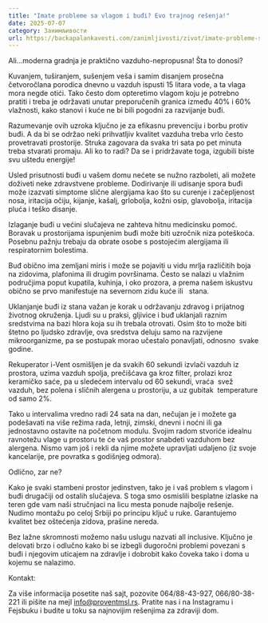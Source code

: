 ```yaml
---
title: "Imate probleme sa vlagom i buđi? Evo trajnog rešenja!"
date: 2025-07-07
category: Занимљивости
url: https://backapalankavesti.com/zanimljivosti/zivot/imate-probleme-sa-vlagom-i-budji-evo-trajnog-resenja/
---
```


Ali…moderna gradnja je praktično vazduho-nepropusna! Šta to donosi?

Kuvanjem, tuširanjem, sušenjem veša i samim disanjem prosečna četvoročlana porodica dnevno u vazduh ispusti 15 litara vode, a ta vlaga mora negde otići. Tako često dom opteretimo vlagom koju je potrebno pratiti i treba je održavati unutar preporučenih granica između 40% i 60% vlažnosti, kako stanovi i kuće ne bi bili pogodni za razvijanje buđi.

Razumevanje ovih uzroka ključno je za efikasnu prevenciju i borbu protiv buđi. A da bi se održao neki prihvatljiv kvalitet vazduha treba vrlo često provetravati prostorije. Struka zagovara da svaka tri sata po pet minuta treba stvarati promaju. Ali ko to radi? Da se i pridržavate toga, izgubili biste svu uštedu energije!

Usled prisutnosti buđi u vašem domu nećete se nužno razboleti, ali možete doživeti neke zdravstvene probleme. Dodirivanje ili udisanje spora buđi može izazvati simptome slične alergijama kao što su curenje i začepljenost nosa, iritacija očiju, kijanje, kašalj, grlobolja, kožni osip, glavobolja, iritacija pluća i teško disanje.

Izlaganje buđi u većini slučajeva ne zahteva hitnu medicinsku pomoć. Boravak u prostorijama ispunjenim buđi može biti uzročnik niza poteškoća. Posebnu pažnju trebaju da obrate osobe s postojećim alergijama ili respiratornim bolestima.

Buđ obično ima zemljani miris i može se pojaviti u vidu mrlja različitih boja na zidovima, plafonima ili drugim površinama. Često se nalazi u vlažnim područjima poput kupatila, kuhinja, i oko prozora, a prema našem iskustvu obično se prvo manifestuje na severnom zidu kuće ili   stana.

Uklanjanje buđi iz stana važan je korak u održavanju zdravog i prijatnog životnog okruženja. Ljudi su u praksi, gljivice i buđ uklanjali raznim sredstvima na bazi hlora koja su ih trebala otrovati. Osim što to može biti štetno po ljudsko zdravlje, ova sredstva deluju samo na razvijene mikroorganizme, pa se postupak morao učestalo ponavljati, odnosno  svake godine.

Rekuperator i-Vent osmišljen je da svakih 60 sekundi izvlači vazduh iz prostora, uzima vazduh spolja, prečišćava ga kroz filter, prolazi kroz keramičko saće, pa u sledećem intervalu od 60 sekundi, vraća  svež vazduh, bez polena i sličnih alergena u prostoriju, a uz gubitak  temperature od samo 2%.

Tako u intervalima vredno radi 24 sata na dan, nečujan je i možete ga podešavati na više režima rada, letnji, zimski, dnevni i noćni ili ga jednostavno ostavite na početnom modulu. Svojim radom stvoriće idealnu ravnotežu vlage u prostoru te će vaš prostor snabdeti vazduhom bez alergena. Nismo vam još i rekli da njime možete upravljati udaljeno (iz svoje kancelarije, pre povratka s godišnjeg odmora).

Odlično, zar ne?

Kako je svaki stambeni prostor jedinstven, tako je i vaš problem s vlagom i buđi drugačiji od ostalih slučajeva. S toga smo osmislili besplatne izlaske na teren gde vam naši stručnjaci na licu mesta ponude najbolje rešenje. Nudimo montažu po celoj Srbiji po principu ključ u ruke. Garantujemo kvalitet bez oštećenja zidova, prašine nereda.

Bez lažne skromnosti možemo našu uslugu nazvati all inclusive. Ključno je delovati brzo i odlučno kako bi se izbegli dugoročni problemi povezani s buđi i njegovim uticajem na zdravlje i dobrobit kako čoveka tako i doma u kojemu se nalazimo.

Kontakt:

Za više informacija posetite naš sajt, pozovite 064/88-43-927, 066/80-38-221 ili pišite na mejl info@proventmsl.rs. Pratite nas i na Instagramu i Fejsbuku i budite u toku sa najnovijim rešenjima za zdraviji dom.
